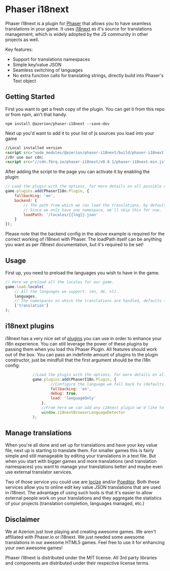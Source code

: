 Phaser i18next
==============
Phaser i18next is a plugin for [Phaser](http://phaser.io/) that allows you to have seamless translations in your game. It uses [i18next](https://github.com/i18next/i18next) as it's source for translations management, which is widely adopted by the JS community in other projects as well.

Key features:
* Support for translations namespaces
* Simple key/value JSON
* Seamless switching of languages
* No extra function calls for translating strings, directly build into Phaser's Text object

Getting Started
---------------
First you want to get a fresh copy of the plugin. You can get it from this repo or from npm, ain't that handy.
```
npm install @azerion/phaser-i18next --save-dev
```

Next up you'd want to add it to your list of js sources you load into your game
```html
//Local installed version
<script src="node_modules/@azerion/phaser-i18next/build/phaser-i18next.js"></script>
//Or use our cdn:
<script src="//cdn.fbrq.io/phaser-i18next/v0.0.1/phaser-i18next.min.js"></script>
```

After adding the script to the page you can activate it by enabling the plugin:
```javascript
// Load the plugin with the options, for more details on all possible options, see: http://i18next.github.io/i18next/pages/doc_init.html
game.plugins.add(PhaserI18n.Plugin, {
    fallbackLng: 'en',
    backend: {
        // The path from which we can load the translations, by default this path also includes the translation namespace.
        // Since we only have one namespace, we'll skip this for now.
        loadPath: '/locales/{{lng}}.json'
    }
});
```
Please note that the backend config in the above example is required for the correct working of i18next with Phaser.
The loadPath itself can be anything you want as per i18next documentation, but it's required to be set!

Usage
-----
First up, you need to preload the languages you wish to have in the game.
```javascript
// Here we preload all the locales for our game.
game.load.locale(
    // All the languages we support: (en, de, nl).
    languages,
    // The namespaces on which the translations are handled, defaults to ['translation'].
    ['translation']
);
```

i18next plugins
---------------
i18next has a very nice set of [plugins](http://i18next.com/docs/ecosystem/) you can use in order to enhance your i18n experience. You can still leverage the power of these plugins by passing them when you load this Phaser Plugin. All features should work out of the box.
You can pass an indefinite amount of plugins to the plugin constructor, just be mindfull that the first argument should be the i18n config:
```javascript
            //Load the plugin with the options, for more details on all possible options, see: http://i18next.github.io/i18next/pages/doc_init.html
            game.plugins.add(PhaserI18n.Plugin, {
                    //Configure the language we fall back to (defaults to 'dev')
                    fallbackLng: 'en',
                    debug: true,
                    load: 'languageOnly'
                },
                //From here we can add any i18next plugin we'd like to use, new plugins can be added comma-seperated
                window.i18nextBrowserLanguageDetector
            );
```

Manage translations
-------------------
When you're all done and set up for translations and have your key value file, next up is starting to translate them. For smaller games this is fairly simple and still manageable by editing your translations in a text file.
But when you start with bigger games and more translations (and translation namespaces) you want to manage your translations better and maybe even use external translator services.

Two of those service you could use are [locize](https://locize.com/) and/or [Poeditor](https://poeditor.com). Both these services allow you to online edit key value JSON translations that are used in i18next.
The advantage of using such tools is that it's easier to allow external people work on your translations and they aggregate the statistics of your projects (translation completion, languages managed, etc.) 

Disclaimer
----------
We at Azerion just love playing and creating awesome games. We aren't affiliated with Phaser.io or i18next. We just needed some awesome translations in our awesome HTML5 games. Feel free to use it for enhancing your own awesome games!

Phaser i18next is distributed under the MIT license. All 3rd party libraries and components are distributed under their respective license terms.
